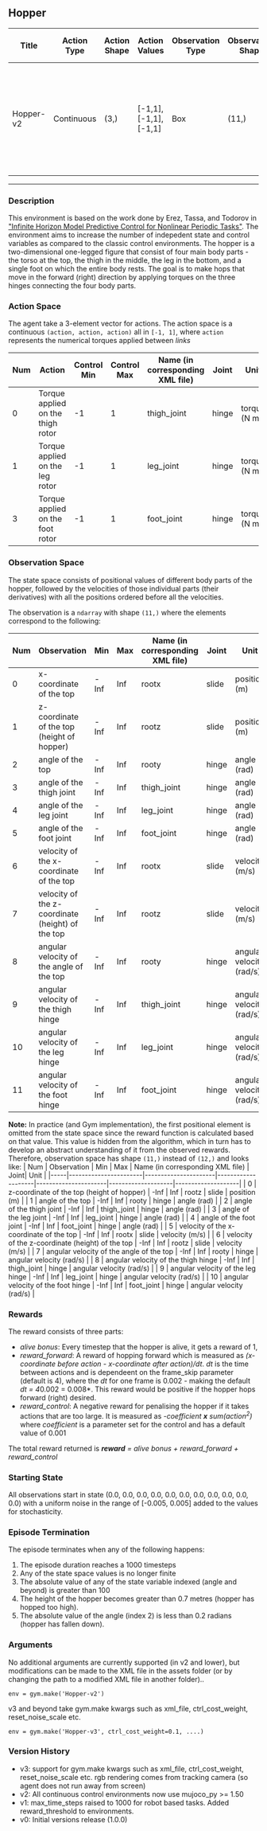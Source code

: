 Hopper
---
|Title|Action Type|Action Shape|Action Values|Observation Type| Observation Shape|Observation Values|Average Total Reward|Import|
| ----------- | -----------| ----------- | -----------|-----------| ----------- | -----------| ----------- | -----------|
|Hopper-v2|Continuous|(3,)|[-1,1], [-1,1], [-1,1]| Box |(11,)|[(-inf,inf), (-inf,inf), (-inf, inf), (-inf,inf), (-inf,inf), (-inf,inf), (-inf, inf), (-inf,inf), (-inf,inf), (-inf,inf), (-inf, inf)]| |`from gym.envs.mujoco import hopper`|
---

### Description

This environment is based on the work done by Erez, Tassa, and Todorov in ["Infinite Horizon Model Predictive Control for Nonlinear Periodic Tasks"](http://www.roboticsproceedings.org/rss07/p10.pdf). The environment aims to increase the number of indepedent state and control variables as compared to the classic control environments. The hopper is a two-dimensional one-legged figure that consist of four main body parts - the torso at the top, the thigh in the middle, the leg in the bottom, and a single foot on which the entire body rests. The goal is to make hops that move in the forward (right) direction by applying torques on the three hinges connecting the four body parts.

### Action Space
The agent take a 3-element vector for actions.
The action space is a continuous `(action, action, action)` all in `[-1, 1]`, where `action` represents the numerical torques applied between *links*

| Num | Action                    | Control Min | Control Max | Name (in corresponding XML file) | Joint | Unit |
|-------|----------------------|---------------|----------------|---------------------------------------|-------|------|
| 0   | Torque applied on the thigh rotor | -1 | 1 | thigh_joint  | hinge | torque (N m) |
| 1   | Torque applied on the leg rotor    | -1 | 1 | leg_joint     | hinge | torque (N m) |
| 3   | Torque applied on the foot rotor  | -1 | 1 | foot_joint    | hinge | torque (N m) |

### Observation Space

The state space consists of positional values of different body parts of the hopper, followed by the velocities of those individual parts (their derivatives) with all the positions ordered before all the velocities.

The observation is a `ndarray` with shape `(11,)` where the elements correspond to the following:

| Num | Observation           | Min                  | Max                | Name (in corresponding XML file) | Joint| Unit |
|-----|-----------------------|----------------------|--------------------|----------------------|--------------------|--------------------|
| 0       | x-coordinate of the top                                    | -Inf                 | Inf                | rootx | slide | position (m) |
| 1       | z-coordinate of the top (height of hopper)       | -Inf                 | Inf                | rootz | slide | position (m) |
| 2       | angle of the top                                                | -Inf                 | Inf                | rooty | hinge | angle (rad) |
| 3       | angle of the thigh joint                                      | -Inf                 | Inf                | thigh_joint | hinge | angle (rad) |
| 4       | angle of the leg joint                                         | -Inf                 | Inf                | leg_joint | hinge | angle (rad) |
| 5       | angle of the foot joint                                        | -Inf                 | Inf                | foot_joint | hinge | angle (rad) |
| 6       | velocity of the x-coordinate of the top              | -Inf                 | Inf                | rootx | slide | velocity (m/s) |
| 7       | velocity of the z-coordinate (height) of the top | -Inf                 | Inf                | rootz | slide | velocity (m/s)  |
| 8       | angular velocity of the angle of the top            | -Inf                 | Inf                | rooty | hinge | angular velocity (rad/s) |
| 9       | angular velocity of the thigh hinge                   | -Inf                 | Inf                | thigh_joint | hinge | angular velocity (rad/s) |
| 10     | angular velocity of the leg hinge                       | -Inf                 | Inf                | leg_joint | hinge | angular velocity (rad/s) |
| 11     | angular velocity of the foot hinge                     | -Inf                 | Inf                | foot_joint | hinge | angular velocity (rad/s) |



**Note:**
In practice (and Gym implementation), the first positional element is omitted from the state space since the reward function is calculated based on that value. This value is hidden from the algorithm, which in turn has to develop an abstract understanding of it from the observed rewards. Therefore, observation space has shape `(11,)` instead of `(12,)` and looks like:
| Num | Observation           | Min                  | Max                | Name (in corresponding XML file) | Joint| Unit |
|-----|-----------------------|----------------------|--------------------|----------------------|--------------------|--------------------|
| 0       | z-coordinate of the top (height of hopper)        | -Inf                 | Inf                | rootz | slide | position (m) |
| 1       | angle of the top                                                 | -Inf                 | Inf                | rooty | hinge | angle (rad) |
| 2       | angle of the thigh joint                                       | -Inf                 | Inf                | thigh_joint | hinge | angle (rad) |
| 3       | angle of the leg joint                                          | -Inf                 | Inf                | leg_joint | hinge | angle (rad) |
| 4       | angle of the foot joint                                         | -Inf                 | Inf                | foot_joint | hinge | angle (rad) |
| 5       | velocity of the x-coordinate of the top               | -Inf                 | Inf                | rootx | slide | velocity (m/s) |
| 6       | velocity of the z-coordinate (height) of the top  | -Inf                 | Inf                | rootz | slide | velocity (m/s)  |
| 7       | angular velocity of the angle of the top              | -Inf                 | Inf                | rooty | hinge | angular velocity (rad/s) |
| 8       | angular velocity of the thigh hinge                      | -Inf                 | Inf                | thigh_joint | hinge | angular velocity (rad/s) |
| 9       | angular velocity of the leg hinge                         | -Inf                 | Inf                | leg_joint | hinge | angular velocity (rad/s) |
| 10     | angular velocity of the foot hinge                       | -Inf                 | Inf                | foot_joint | hinge | angular velocity (rad/s) |

### Rewards
The reward consists of three parts:
- *alive bonus*: Every timestep that the hopper is alive, it gets a reward of 1,
- *reward_forward*: A reward of hopping forward which is measured as *(x-coordinate before action - x-coordinate after action)/dt*. *dt* is the time between actions and is dependeent on the frame_skip parameter (default is 4), where the *dt* for one frame is 0.002 - making the default *dt = 4*0.002 = 0.008*. This reward would be positive if the hopper hops forward (right) desired.
- *reward_control*: A negative reward for penalising the hopper if it takes actions that are too large. It is measured as *-coefficient **x** sum(action<sup>2</sup>)* where *coefficient* is a parameter set for the control and has a default value of 0.001

The total reward returned is ***reward*** *=* *alive bonus + reward_forward + reward_control*

### Starting State
All observations start in state (0.0, 0.0, 0.0, 0.0, 0.0, 0.0, 0.0, 0.0, 0.0, 0.0, 0.0) with a uniform noise in the range of [-0.005, 0.005] added to the values for stochasticity.

### Episode Termination
The episode terminates when any of the following happens:

1. The episode duration reaches a 1000 timesteps
2. Any of the state space values is no longer finite
3. The absolute value of any of the state variable indexed (angle and beyond) is greater than 100
4. The height of the hopper becomes greater than 0.7 metres (hopper has hopped too high).
5. The absolute value of the angle (index 2) is less than 0.2 radians (hopper has fallen down).

### Arguments

No additional arguments are currently supported (in v2 and lower), but modifications can be made to the XML file in the assets folder (or by changing the path to a modified XML file in another folder)..

```
env = gym.make('Hopper-v2')
```

v3 and beyond take gym.make kwargs such as xml_file, ctrl_cost_weight, reset_noise_scale etc.

```
env = gym.make('Hopper-v3', ctrl_cost_weight=0.1, ....)
```

### Version History

* v3: support for gym.make kwargs such as xml_file, ctrl_cost_weight, reset_noise_scale etc. rgb rendering comes from tracking camera (so agent does not run away from screen)
* v2: All continuous control environments now use mujoco_py >= 1.50
* v1: max_time_steps raised to 1000 for robot based tasks. Added reward_threshold to environments.
* v0: Initial versions release (1.0.0)

